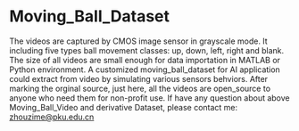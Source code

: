 # Moving_Ball_Dataset
The videos are captured by CMOS image sensor in grayscale mode.
It including five types ball movement classes: up, down, left, right and blank.
The size of all videos are small enough for data importation in MATLAB or Python environment. 
A customized moving_ball_dataset for AI application could extract from video by simulating various sensors behviors.
After marking the orginal source, just here, all the videos are open_source to anyone who need them for non-profit use.
If have any question about above Moving_Ball_Video and derivative Dataset, please contact me: zhouzime@pku.edu.cn

